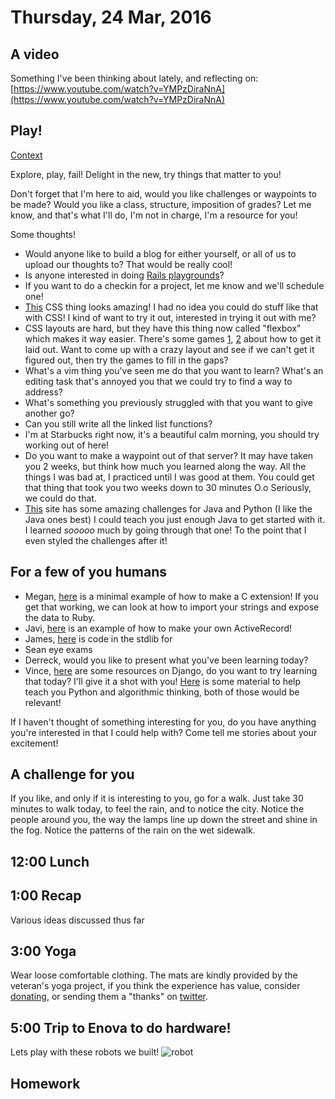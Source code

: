 Thursday, 24 Mar, 2016
======================

A video
-------

Something I've been thinking about lately, and reflecting on: [https://www.youtube.com/watch?v=YMPzDiraNnA](https://www.youtube.com/watch?v=YMPzDiraNnA)

Play!
-----

[Context](https://vimeo.com/160152647)

Explore, play, fail! Delight in the new,
try things that matter to you!

Don't forget that I'm here to aid,
would you like challenges or waypoints to be made?
Would you like a class, structure, imposition of grades?
Let me know, and that's what I'll do,
I'm not in charge, I'm a resource for you!

Some thoughts!

* Would anyone like to build a blog for either yourself, or all of us to upload our thoughts to?
  That would be really cool!
* Is anyone interested in doing [Rails playgrounds](https://github.com/JoshCheek/playgrounds)?
* If you want to do a checkin for a project, let me know and we'll schedule one!
* [This](http://codepen.io/alexmwalker/pen/paHcG) CSS thing looks amazing!
  I had no idea you could do stuff like that with CSS!
  I kind of want to try it out, interested in trying it out with me?
* CSS layouts are hard, but they have this thing now called "flexbox" which makes it way easier.
  There's some games
  [1](http://flukeout.github.io/),
  [2](http://www.sitepoint.com/11-css-learning-tools-and-resources/)
  about how to get it laid out.
  Want to come up with a crazy layout and see if we can't get it figured out, then try the games to fill in the gaps?
* What's a vim thing you've seen me do that you want to learn?
  What's an editing task that's annoyed you that we could try to find a way to address?
* What's something you previously struggled with that you want to give another go?
* Can you still write all the linked list functions?
* I'm at Starbucks right now, it's a beautiful calm morning, you should try working out of here!
* Do you want to make a waypoint out of that server? It may have taken you 2 weeks, but think how much you learned along the way.
  All the things I was bad at, I practiced until I was good at them.
  You could get that thing that took you two weeks down to 30 minutes O.o
  Seriously, we could do that.
* [This](http://codingbat.com/) site has some amazing challenges for Java and Python (I like the Java ones best)
  I could teach you just enough Java to get started with it.
  I learned *sooooo* much by going through that one!
  To the point that I even styled the challenges after it!

For a few of you humans
-----------------------

* Megan, [here](https://gist.github.com/JoshCheek/4574453) is a minimal example of how to make a C extension!
  If you get that working, we can look at how to import your strings and expose the data to Ruby.
* Javi, [here](https://gist.github.com/JoshCheek/1bf40c3e44f3347295d5) is an example of how to make your own ActiveRecord!
* James, [here](http://www.rubydoc.info/stdlib/net/Net/FTP) is code in the stdlib for
* Sean eye exams
* Derreck, would you like to present what you've been learning today?
* Vince, [here](https://www.djangoproject.com/start/) are some resources on Django,
  do you want to try learning that today? I'll give it a shot with you!
  [Here](http://codingbat.com/python) is some material to help teach you Python and algorithmic thinking,
  both of those would be relevant!

If I haven't thought of something interesting for you,
do you have anything you're interested in that I could help with?
Come tell me stories about your excitement!


A challenge for you
-------------------

If you like, and only if it is interesting to you, go for a walk.
Just take 30 minutes to walk today, to feel the rain, and to notice the city.
Notice the people around you, the way the lamps line up down the street and shine in the fog.
Notice the patterns of the rain on the wet sidewalk.


12:00 Lunch
-----------

1:00 Recap
----------

Various ideas discussed thus far

3:00 Yoga
---------

Wear loose comfortable clothing.
The mats are kindly provided by the veteran's yoga project,
if you think the experience has value, consider [donating](http://www.veteransyogaproject.org/donate.html),
or sending them a "thanks" on [twitter](https://twitter.com/veteransyoga).


5:00 Trip to Enova to do hardware!
----------------------------------

Lets play with these robots we built!
![robot](https://s3.amazonaws.com/josh.cheek/images/scratch/robot.jpg)


Homework
--------

